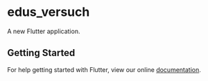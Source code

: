# edus_versuch

A new Flutter application.

## Getting Started

For help getting started with Flutter, view our online
[documentation](https://flutter.io/).
